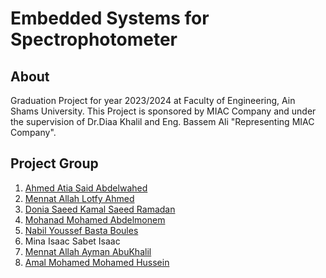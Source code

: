 # Embedded Systems for Spectrophotometer
## About
Graduation Project for year 2023/2024 at Faculty of Engineering, Ain Shams University. This Project is sponsored by MIAC Company and under the supervision of Dr.Diaa Khalil and Eng. Bassem Ali "Representing MIAC Company".

## Project Group
1. [Ahmed Atia Said Abdelwahed](https://www.linkedin.com/in/ahmed-atia-said-abdelwahed-b8aa38135/)
2. [Mennat Allah Lotfy Ahmed](https://www.linkedin.com/in/mennalotfy1111)
3. [Donia Saeed Kamal Saeed Ramadan](https://www.linkedin.com/in/donia-saeed-kamal-35551a233/)
4. [Mohanad Mohamed Abdelmonem](https://www.linkedin.com/in/mohanad-mohamed-7860aa203/)
5. [Nabil Youssef Basta Boules](https://www.linkedin.com/in/nabil-youssef-557884219/)
6. Mina Isaac Sabet Isaac
7. [Mennat Allah Ayman AbuKhalil](https://www.linkedin.com/in/menna-ayman-24395a247/)
8. [Amal Mohamed Mohamed Hussein](https://www.linkedin.com/in/amal-mohamed2001/)
